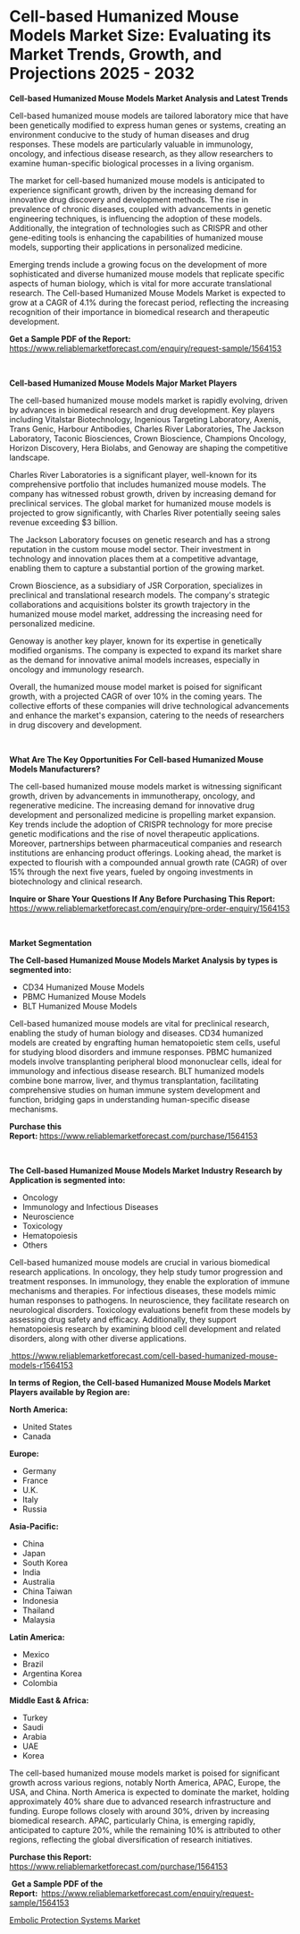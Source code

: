 <p><h1>Cell-based Humanized Mouse Models Market Size: Evaluating its Market Trends, Growth, and Projections 2025 - 2032</h1></p><p><strong>Cell-based Humanized Mouse Models Market Analysis and Latest Trends</strong></p>
<p><p>Cell-based humanized mouse models are tailored laboratory mice that have been genetically modified to express human genes or systems, creating an environment conducive to the study of human diseases and drug responses. These models are particularly valuable in immunology, oncology, and infectious disease research, as they allow researchers to examine human-specific biological processes in a living organism. </p><p>The market for cell-based humanized mouse models is anticipated to experience significant growth, driven by the increasing demand for innovative drug discovery and development methods. The rise in prevalence of chronic diseases, coupled with advancements in genetic engineering techniques, is influencing the adoption of these models. Additionally, the integration of technologies such as CRISPR and other gene-editing tools is enhancing the capabilities of humanized mouse models, supporting their applications in personalized medicine.</p><p>Emerging trends include a growing focus on the development of more sophisticated and diverse humanized mouse models that replicate specific aspects of human biology, which is vital for more accurate translational research. The Cell-based Humanized Mouse Models Market is expected to grow at a CAGR of 4.1% during the forecast period, reflecting the increasing recognition of their importance in biomedical research and therapeutic development.</p></p>
<p><strong>Get a Sample PDF of the Report:&nbsp;</strong> <a href="https://www.reliablemarketforecast.com/enquiry/request-sample/1564153?utm_campaign=2780&utm_medium=2&utm_source=Github&utm_content=ia&utm_term=04032025&utm_id=cell-based-humanized-mouse-models">https://www.reliablemarketforecast.com/enquiry/request-sample/1564153</a></p>
<p>&nbsp;</p>
<p><strong>Cell-based Humanized Mouse Models Major Market Players</strong></p>
<p><p>The cell-based humanized mouse models market is rapidly evolving, driven by advances in biomedical research and drug development. Key players including Vitalstar Biotechnology, Ingenious Targeting Laboratory, Axenis, Trans Genic, Harbour Antibodies, Charles River Laboratories, The Jackson Laboratory, Taconic Biosciences, Crown Bioscience, Champions Oncology, Horizon Discovery, Hera Biolabs, and Genoway are shaping the competitive landscape.</p><p>Charles River Laboratories is a significant player, well-known for its comprehensive portfolio that includes humanized mouse models. The company has witnessed robust growth, driven by increasing demand for preclinical services. The global market for humanized mouse models is projected to grow significantly, with Charles River potentially seeing sales revenue exceeding $3 billion.</p><p>The Jackson Laboratory focuses on genetic research and has a strong reputation in the custom mouse model sector. Their investment in technology and innovation places them at a competitive advantage, enabling them to capture a substantial portion of the growing market.</p><p>Crown Bioscience, as a subsidiary of JSR Corporation, specializes in preclinical and translational research models. The company's strategic collaborations and acquisitions bolster its growth trajectory in the humanized mouse model market, addressing the increasing need for personalized medicine.</p><p>Genoway is another key player, known for its expertise in genetically modified organisms. The company is expected to expand its market share as the demand for innovative animal models increases, especially in oncology and immunology research.</p><p>Overall, the humanized mouse model market is poised for significant growth, with a projected CAGR of over 10% in the coming years. The collective efforts of these companies will drive technological advancements and enhance the market's expansion, catering to the needs of researchers in drug discovery and development.</p></p>
<p>&nbsp;</p>
<p><strong>What Are The Key Opportunities For Cell-based Humanized Mouse Models Manufacturers?</strong></p>
<p><p>The cell-based humanized mouse models market is witnessing significant growth, driven by advancements in immunotherapy, oncology, and regenerative medicine. The increasing demand for innovative drug development and personalized medicine is propelling market expansion. Key trends include the adoption of CRISPR technology for more precise genetic modifications and the rise of novel therapeutic applications. Moreover, partnerships between pharmaceutical companies and research institutions are enhancing product offerings. Looking ahead, the market is expected to flourish with a compounded annual growth rate (CAGR) of over 15% through the next five years, fueled by ongoing investments in biotechnology and clinical research.</p></p>
<p><strong>Inquire or Share Your Questions If Any Before Purchasing This Report:</strong> <a href="https://www.reliablemarketforecast.com/enquiry/pre-order-enquiry/1564153?utm_campaign=2780&utm_medium=2&utm_source=Github&utm_content=ia&utm_term=04032025&utm_id=cell-based-humanized-mouse-models">https://www.reliablemarketforecast.com/enquiry/pre-order-enquiry/1564153</a></p>
<p>&nbsp;</p>
<p><strong>Market Segmentation</strong></p>
<p><strong>The Cell-based Humanized Mouse Models Market Analysis by types is segmented into:</strong></p>
<p><ul><li>CD34 Humanized Mouse Models</li><li>PBMC Humanized Mouse Models</li><li>BLT Humanized Mouse Models</li></ul></p>
<p><p>Cell-based humanized mouse models are vital for preclinical research, enabling the study of human biology and diseases. CD34 humanized models are created by engrafting human hematopoietic stem cells, useful for studying blood disorders and immune responses. PBMC humanized models involve transplanting peripheral blood mononuclear cells, ideal for immunology and infectious disease research. BLT humanized models combine bone marrow, liver, and thymus transplantation, facilitating comprehensive studies on human immune system development and function, bridging gaps in understanding human-specific disease mechanisms.</p></p>
<p><strong>Purchase this Report:&nbsp;</strong><a href="https://www.reliablemarketforecast.com/purchase/1564153?utm_campaign=2780&utm_medium=2&utm_source=Github&utm_content=ia&utm_term=04032025&utm_id=cell-based-humanized-mouse-models">https://www.reliablemarketforecast.com/purchase/1564153</a></p>
<p>&nbsp;</p>
<p><strong>The Cell-based Humanized Mouse Models Market Industry Research by Application is segmented into:</strong></p>
<p><ul><li>Oncology</li><li>Immunology and Infectious Diseases</li><li>Neuroscience</li><li>Toxicology</li><li>Hematopoiesis</li><li>Others</li></ul></p>
<p><p>Cell-based humanized mouse models are crucial in various biomedical research applications. In oncology, they help study tumor progression and treatment responses. In immunology, they enable the exploration of immune mechanisms and therapies. For infectious diseases, these models mimic human responses to pathogens. In neuroscience, they facilitate research on neurological disorders. Toxicology evaluations benefit from these models by assessing drug safety and efficacy. Additionally, they support hematopoiesis research by examining blood cell development and related disorders, along with other diverse applications.</p></p>
<p><a href="https://www.reliablemarketforecast.com/cell-based-humanized-mouse-models-r1564153?utm_campaign=2780&utm_medium=2&utm_source=Github&utm_content=ia&utm_term=04032025&utm_id=cell-based-humanized-mouse-models">&nbsp;https://www.reliablemarketforecast.com/cell-based-humanized-mouse-models-r1564153</a></p>
<p><strong>In terms of Region, the Cell-based Humanized Mouse Models Market Players available by Region are:</strong></p>
<p>
    <p> <strong> North America: </strong>
        <ul>
            <li>United States</li>
            <li>Canada</li>
        </ul>
        </p> 
    <p> <strong> Europe: </strong>
        <ul>
            <li>Germany</li>
            <li>France</li>
            <li>U.K.</li>
            <li>Italy</li>
            <li>Russia</li>
        </ul>
        </p> 
    <p> <strong> Asia-Pacific: </strong>
        <ul>
            <li>China</li>
            <li>Japan</li>
            <li>South Korea</li>
            <li>India</li>
            <li>Australia</li>
            <li>China Taiwan</li>
            <li>Indonesia</li>
            <li>Thailand</li>
            <li>Malaysia</li>
        </ul>
        </p> 
    <p> <strong> Latin America: </strong>
        <ul>
            <li>Mexico</li>
            <li>Brazil</li>
            <li>Argentina Korea</li>
            <li>Colombia</li>
        </ul>
        </p> 
    <p> <strong> Middle East & Africa: </strong>
        <ul>
            <li>Turkey</li>
            <li>Saudi</li>
            <li>Arabia</li>
            <li>UAE</li>
            <li>Korea</li>
        </ul>
    </p>
    </p>
<p><p>The cell-based humanized mouse models market is poised for significant growth across various regions, notably North America, APAC, Europe, the USA, and China. North America is expected to dominate the market, holding approximately 40% share due to advanced research infrastructure and funding. Europe follows closely with around 30%, driven by increasing biomedical research. APAC, particularly China, is emerging rapidly, anticipated to capture 20%, while the remaining 10% is attributed to other regions, reflecting the global diversification of research initiatives.</p></p>
<p><strong>Purchase this Report: </strong><a href="https://www.reliablemarketforecast.com/purchase/1564153?utm_campaign=2780&utm_medium=2&utm_source=Github&utm_content=ia&utm_term=04032025&utm_id=cell-based-humanized-mouse-models">https://www.reliablemarketforecast.com/purchase/1564153</a></p>
<p>&nbsp;<strong>Get a Sample PDF of the Report:&nbsp;&nbsp;</strong><a href="https://www.reliablemarketforecast.com/enquiry/request-sample/1564153?utm_campaign=2780&utm_medium=2&utm_source=Github&utm_content=ia&utm_term=04032025&utm_id=cell-based-humanized-mouse-models">https://www.reliablemarketforecast.com/enquiry/request-sample/1564153</a></p>
<p><strong></strong></p>
<p><p><a href="https://github.com/memorirummy/Market-Research-Report-List-1/blob/main/embolic-protection-systems-market.md?utm_campaign=2780&utm_medium=2&utm_source=Github&utm_content=ia&utm_term=04032025&utm_id=cell-based-humanized-mouse-models">Embolic Protection Systems Market</a></p></p>